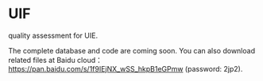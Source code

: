 # UIF
quality assessment for UIE.

The complete database and code are coming soon. You can also download related files at Baidu cloud：
https://pan.baidu.com/s/1f9IEjNX_wSS_hkpB1eGPmw (password: 2jp2).


